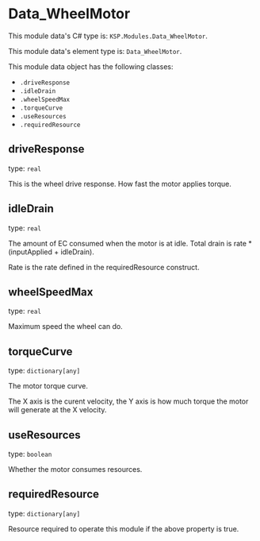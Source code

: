 # Data_WheelMotor

This module data's C# type is: `KSP.Modules.Data_WheelMotor`.

This module data's element type is: `Data_WheelMotor`.

This module data object has the following classes:

- `.driveResponse`
- `.idleDrain`
- `.wheelSpeedMax`
- `.torqueCurve`
- `.useResources`
- `.requiredResource`

## driveResponse

type: `real`

This is the wheel drive response. How fast the motor applies torque.

## idleDrain

type: `real`

The amount of EC consumed when the motor is at idle. Total drain is rate * (inputApplied + idleDrain).

Rate is the rate defined in the requiredResource construct.

## wheelSpeedMax

type: `real`

Maximum speed the wheel can do.

## torqueCurve

type: `dictionary[any]`

The motor torque curve.

The X axis is the curent velocity, the Y axis is how much torque the motor will generate at the X velocity.

## useResources

type: `boolean`

Whether the motor consumes resources.

## requiredResource

type: `dictionary[any]`

Resource required to operate this module if the above property is true.

